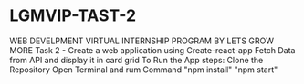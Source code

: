 # LGMVIP-TAST-2
WEB DEVELPMENT VIRTUAL INTERNSHIP PROGRAM BY LETS GROW MORE
Task 2 - Create a web application using Create-react-app
Fetch Data from API and display it in card grid
To Run the App steps:
Clone the Repository
Open Terminal and rum Command "npm install"
"npm start"
